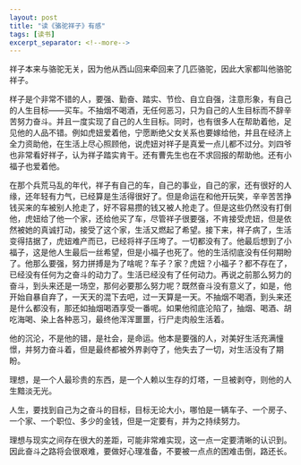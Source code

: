 ```yaml
---
layout: post
title: "读《骆驼祥子》有感"
tags: [读书]
excerpt_separator: <!--more-->
---
```


祥子本来与骆驼无关，因为他从西山回来牵回来了几匹骆驼，因此大家都叫他骆驼祥子。<!--more-->

样子是个非常不错的人，要强、勤奋、踏实、节俭、自立自强，注意形象，有自己的人生目标——买车。不抽烟不喝酒，无任何恶习，只为自己的人生目标而不辞辛苦努力奋斗。并且一度实现了自己的人生目标。同时，也有很多人在帮助着他，足见他的人品不错。例如虎妞爱着他，宁愿断绝父女关系也要嫁给他，并且在经济上全力资助他，在生活上尽心照顾他，说虎妞对祥子是真爱一点儿都不过分。刘四爷也非常看好祥子，认为祥子踏实肯干。还有曹先生也在不求回报的帮助他。还有小福子也爱着他。

在那个兵荒马乱的年代，祥子有自己的车，自己的事业，自己的家，还有很好的人缘，还年轻有力气，已经算是生活得很好了。但是命运在和他开玩笑，辛辛苦苦挣钱买来的车被别人抢走了，好不容易攒的钱又被人抢走了。但是这些仍然没有打倒他，虎妞给了他一个家，还给他买了车，尽管祥子很要强，不肯接受虎妞，但是依然被她的真诚打动，接受了这个家，生活又燃起了希望。接下来，祥子病了，生活变得拮据了，虎妞难产而已，已经将祥子压垮了。一切都没有了。他最后想到了小福子，这是他人生最后一丝希望，但是小福子也死了。他的生活彻底没有任何期盼了。他那么要强，努力拼搏是为了啥呢？车子？家？虎妞？小福子？都不存在了，已经没有任何为之奋斗的动力了。生活已经没有了任何动力。再说之前那么努力的奋斗，到头来还是一场空，那何必要那么努力呢？既然奋斗没有意义了，如是，他开始自暴自弃了，一天天的混下去吧，过一天算是一天。不抽烟不喝酒，到头来还是什么都没有，那还如抽烟喝酒享受一番呢。如果他彻底沦陷了，抽烟、喝酒、胡吃海喝、染上各种恶习，最终他浑浑噩噩，行尸走肉般生活着。

他的沉沦，不是他的错，是社会，是命运。他本是要强的人，对美好生活充满憧憬，并努力奋斗着，但是最终都被外界剥夺了，他失去了一切，对生活没有了期盼。

理想，是一个人最珍贵的东西，是一个人赖以生存的灯塔，一旦被剥夺，则他的人生黯淡无光。

人生，要找到自己为之奋斗的目标，目标无论大小，哪怕是一辆车子、一个房子、一个家、一个职位、多少的金钱，但是一定要有，并为之持续努力。

理想与现实之间存在很大的差距，可能非常难实现，这一点一定要清晰的认识到。因此奋斗之路将会很艰难，要做好心理准备，不要被一点点的困难击倒，路还长。